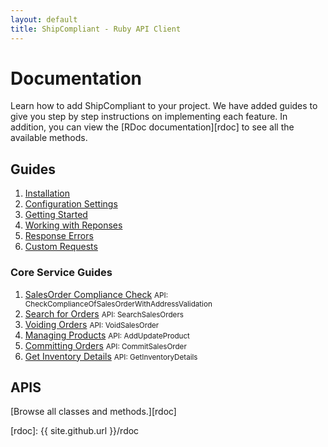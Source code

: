 ```yaml
---
layout: default
title: ShipCompliant - Ruby API Client
---
```


# Documentation

Learn how to add ShipCompliant to your project. We have added guides to give you
step by step instructions on implementing each feature. In addition, you can
view the [RDoc documentation][rdoc] to see all the available methods.

## Guides

1. [Installation](./installation.html)
2. [Configuration Settings](./configuration.html)
3. [Getting Started](./getting-started.html)
4. [Working with Reponses](./responses.html)
5. [Response Errors](./errors.html)
6. [Custom Requests](./custom-requests.html)

### Core Service Guides

1. [SalesOrder Compliance Check](./sales_orders_compliance_check.html)
   <small>API: CheckComplianceOfSalesOrderWithAddressValidation</small>
2. [Search for Orders](./search_sales_orders.html) <small>API:
   SearchSalesOrders</small>
3. [Voiding Orders](./void_sales_order.html) <small>API: VoidSalesOrder</small>
4. [Managing Products](./add_update_product.html) <small>API:
   AddUpdateProduct</small>
5. [Committing Orders](./commit_sales_orders.html) <small>API:
   CommitSalesOrder</small>
6. [Get Inventory Details](./get_inventory_details.html) <small>API:
   GetInventoryDetails</small>

## APIS
[Browse all classes and methods.][rdoc]

[rdoc]: {{ site.github.url }}/rdoc
